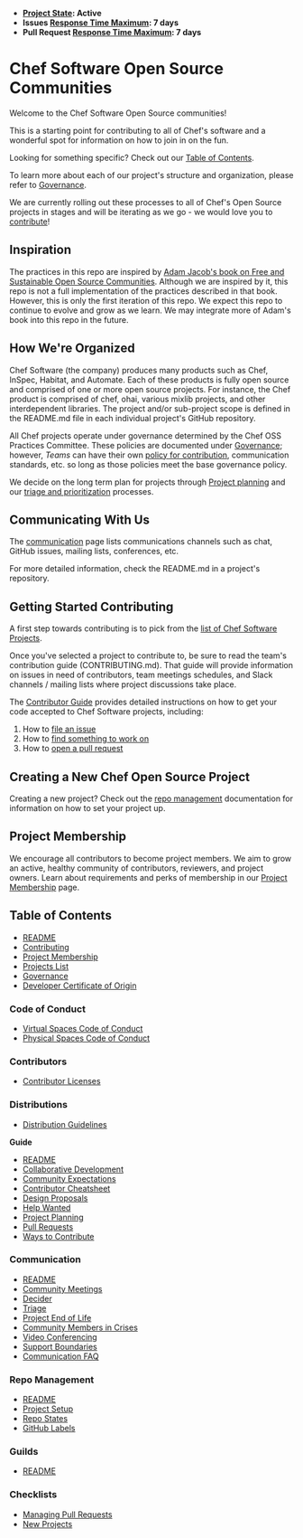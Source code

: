 * **[Project State](https://github.com/chef/chef-oss-practices/blob/master/repo-management/repo-states.md): Active**
* **Issues [Response Time Maximum](https://github.com/chef/chef-oss-practices/blob/master/repo-management/repo-states.md): 7 days**
* **Pull Request [Response Time Maximum](https://github.com/chef/chef-oss-practices/blob/master/repo-management/repo-states.md): 7 days**

# Chef Software Open Source Communities

Welcome to the Chef Software Open Source communities!

This is a starting point for contributing to all of Chef's software and a wonderful spot for information on how to join in on the fun.

Looking for something specific? Check out our [Table of Contents](table-of-contents.md).

To learn more about each of our project's structure and organization, please refer to [Governance](governance.md).

We are currently rolling out these processes to all of Chef's Open Source projects in stages and will be iterating as we go - we would love you to [contribute](CONTRIBUTING.md)!

## Inspiration

The practices in this repo are inspired by [Adam Jacob's book on Free and Sustainable Open Source Communities](https://sfosc.org/). Although we are inspired by it, this repo is not a full implementation of the practices described in that book. However, this is only the first iteration of this repo. We expect this repo to continue to evolve and grow as we learn. We may integrate more of Adam's book into this repo in the future.

## How We're Organized

Chef Software (the company) produces many products such as Chef, InSpec, Habitat, and Automate. Each of these products is fully open source and comprised of one or more open source projects. For instance, the Chef product is comprised of chef, ohai, various mixlib projects, and other interdependent libraries. The project and/or sub-project scope is defined in the README.md file in each individual project's GitHub repository.

All Chef projects operate under governance determined by the Chef OSS Practices Committee. These policies are documented under [Governance](governance.md); however, *Teams* can have their own [policy for contribution](repo-management/project-required-setup.md#CONTRIBUTING.md), communication standards, etc. so long as those policies meet the base governance policy.

We decide on the long term plan for projects through [Project planning](contributors/guide/project-planning.md) and our [triage and prioritization](contributors/guide/issue-triage.md) processes.

## Communicating With Us

The [communication](communication/README.md) page lists communications channels such as chat, GitHub issues, mailing lists, conferences, etc.

For more detailed information, check the README.md in a project's repository.

## Getting Started Contributing

A first step towards contributing is to pick from the [list of Chef Software Projects](projects-list.md).

Once you've selected a project to contribute to, be sure to read the team's contribution guide (CONTRIBUTING.md). That guide will provide information on issues in need of contributors, team meetings schedules, and Slack channels / mailing lists where project discussions take place.

The [Contributor Guide](contributors/guide/README.md) provides detailed instructions on how to get your code accepted to Chef Software projects, including:

  1. How to [file an issue](contributors/guide/README.md#file-an-issue)
  2. How to [find something to work on](contributors/guide/README.md#find-something-to-work-on)
  3. How to [open a pull request](contributors/guide/README.md#open-a-pull-request)

## Creating a New Chef Open Source Project

Creating a new project? Check out the [repo management](repo-management/README.md) documentation for information on how to set your project up.

## Project Membership

We encourage all contributors to become project members. We aim to grow an active, healthy community of contributors, reviewers, and project owners. Learn about requirements and perks of membership in our [Project Membership](project-membership.md) page.

## Table of Contents
- [README](README.md)
- [Contributing](CONTRIBUTING.md)
- [Project Membership](project-membership.md)
- [Projects List](projects-list.md)
- [Governance](governance.md)
- [Developer Certificate of Origin](DCO.md)

### Code of Conduct
- [Virtual Spaces Code of Conduct](CODE_OF_CONDUCT.md)
- [Physical Spaces Code of Conduct](physical-spaces-code-of-conduct.md)

### Contributors
- [Contributor Licenses](./contributors/software-licenses.md)

### Distributions
- [Distribution Guidelines](./distributions/distribution-guidelines.md)

**Guide**
- [README](./contributors/guide/README.md)
- [Collaborative Development](./contributors/guide/collaborative-dev.md)
- [Community Expectations](./contributors/guide/community-expectations.md)
- [Contributor Cheatsheet](./contributors/guide/contributor-cheatsheet.md)
- [Design Proposals](./contributors/guide/design-proposals.md)
- [Help Wanted](./contributors/guide/help-wanted.md)
- [Project Planning](./contributors/guide/project-planning.md)
- [Pull Requests](./contributors/guide/pull-requests.md)
- [Ways to Contribute](./contributors/guide/ways-to-contribute.md)

### Communication
- [README](./communication/README.md)
- [Community Meetings](./communication/community-meetings.md)
- [Decider](./communication/decider.md)
- [Triage](./communication/triage.md)
- [Project End of Life](./communication/project-eol.md)
- [Community Members in Crises](./communication/community-members-in-crisis.md)
- [Video Conferencing](./communication/video-conferencing.md)
- [Support Boundaries](./communication/support-boundaries.md)
- [Communication FAQ](./communication/communication-faq.md)

### Repo Management
- [README](./repo-management/README.md)
- [Project Setup](./repo-management/project-required-setup.md)
- [Repo States](./repo-management/repo-states.md)
- [GitHub Labels](./repo-management/github-labels.md)


### Guilds
- [README](./guilds/README.md)

### Checklists
- [Managing Pull Requests](./checklists/managing-pull-requests.md)
- [New Projects](./checklists/new-project.md)